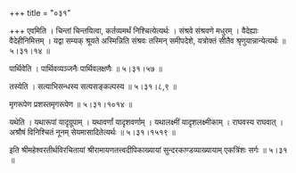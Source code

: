 +++
title = "०३१"

+++
एवमिति । चिन्तां चिन्तयित्वा, कर्तव्यमर्थं निश्चित्येत्यर्थः । संश्रवे संश्रवणे मधुरम् । वैदेह्याः वैदेहीनिमित्तम् । यद्वा सम्यक् श्रूयते अस्मिन्निति संश्रवः तस्मिन् समीपदेशे, यत्रोक्तं सीतैव श्रृणुयान्नान्येत्यर्थः  ॥  ५।३१।१४  ॥   

  

पार्थिवेति । पार्थिवव्यञ्जनैः पार्थिवलक्षणैः  ॥  ५।३१।५७  ॥   

  

तस्येति । सत्याभिसन्धस्य सत्यसङ्कल्पस्य  ॥  ५।३१।८,९  ॥   

  

मृगरूपेण प्रशस्तमृगरूपेण  ॥  ५।३१।१०१४  ॥   

  

यथेति । यथारूपां यादृग्रूपाम् । यथावर्णां यादृशवर्णाम् । यथालक्ष्मीं यादृशलक्ष्मीकाम् । राघवस्य राघवात् । अश्रौषं विनिश्चितं नूनम् सेयमासादितेत्यर्थः  ॥  ५।३१।१५१९  ॥   

  

इति श्रीमहेश्वरतीर्थविरचितायां श्रीरामायणतत्त्वदीपिकाख्यायां सुन्दरकाण्डव्याख्यायाम् एकत्रिंशः सर्गः  ॥  ५।३१  ॥   

  

